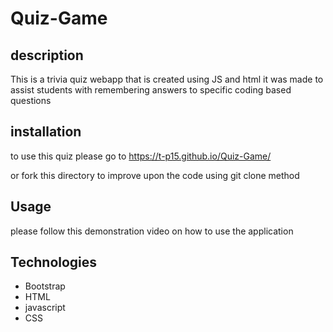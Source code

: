 # Quiz-Game
## description
This is a trivia quiz webapp that is created using JS and html
it was made to assist students with remembering answers to specific coding based questions

## installation

to use this quiz please go to https://t-p15.github.io/Quiz-Game/ 

or fork this directory to improve upon the code using git clone method

## Usage

please follow this demonstration video on how to use the application 

## Technologies
* Bootstrap
* HTML
* javascript
* CSS


